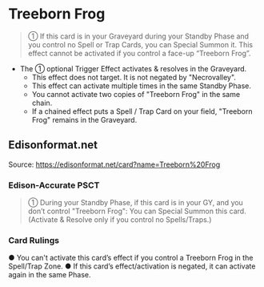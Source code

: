 # Treeborn Frog

> ① If this card is in your Graveyard during your Standby Phase and you control no Spell or Trap Cards, you can Special Summon it. This effect cannot be activated if you control a face-up “Treeborn Frog”.

*   The ① optional Trigger Effect activates & resolves in the Graveyard.
    *   This effect does not target. It is not negated by "Necrovalley".
    *   This effect can activate multiple times in the same Standby Phase.
    *   You cannot activate two copies of "Treeborn Frog" in the same chain.
    *   If a chained effect puts a Spell / Trap Card on your field, "Treeborn Frog" remains in the Graveyard.

## Edisonformat.net

Source: https://edisonformat.net/card?name=Treeborn%20Frog

### Edison-Accurate PSCT

> ① During your Standby Phase, if this card is in your GY, and you don’t control "Treeborn Frog":
> You can Special Summon this card.
> (Activate & Resolve only if you control no Spells/Traps.)

### Card Rulings

● You can't activate this card’s effect if you control a Treeborn Frog in the Spell/Trap Zone.
● If this card’s effect/activation is negated, it can activate again in the same Phase.
            